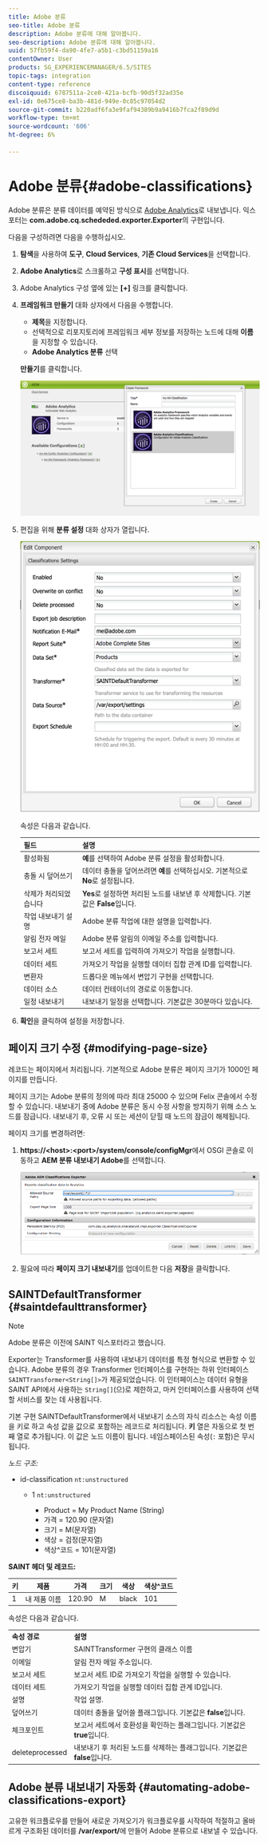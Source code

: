 ```yaml
---
title: Adobe 분류
seo-title: Adobe 분류
description: Adobe 분류에 대해 알아봅니다.
seo-description: Adobe 분류에 대해 알아봅니다.
uuid: 57fb59f4-da90-4fe7-a5b1-c3bd51159a16
contentOwner: User
products: SG_EXPERIENCEMANAGER/6.5/SITES
topic-tags: integration
content-type: reference
discoiquuid: 6787511a-2ce0-421a-bcfb-90d5f32ad35e
exl-id: 0e675ce8-ba3b-481d-949e-0c85c97054d2
source-git-commit: b220adf6fa3e9faf94389b9a9416b7fca2f89d9d
workflow-type: tm+mt
source-wordcount: '606'
ht-degree: 6%

---
```


# Adobe 분류{#adobe-classifications}

Adobe 분류은 분류 데이터를 예약된 방식으로 [Adobe Analytics](/help/sites-administering/adobeanalytics.md)로 내보냅니다. 익스포터는 **com.adobe.cq.schededed.exporter.Exporter**&#x200B;의 구현입니다.

다음을 구성하려면 다음을 수행하십시오.

1. **탐색**&#x200B;을 사용하여 **도구**, **Cloud Services**, **기존 Cloud Services**&#x200B;을 선택합니다.
1. **Adobe Analytics**&#x200B;로 스크롤하고 **구성 표시**&#x200B;를 선택합니다.
1. Adobe Analytics 구성 옆에 있는 **[+]** 링크를 클릭합니다.

1. **프레임워크 만들기** 대화 상자에서 다음을 수행합니다.

   * **제목**&#x200B;을 지정합니다.
   * 선택적으로 리포지토리에 프레임워크 세부 정보를 저장하는 노드에 대해 **이름**&#x200B;을 지정할 수 있습니다.
   * **Adobe Analytics 분류** 선택

   **만들기**&#x200B;를 클릭합니다.

   ![프레임워크 생성 대화 상자](assets/aa-25.png)

1. 편집을 위해 **분류 설정** 대화 상자가 열립니다.

   ![분류 설정 대화 상자](assets/aa-classifications-settings.png)

   속성은 다음과 같습니다.

   | **필드** | **설명** |
   |---|---|
   | 활성화됨 | **예**&#x200B;를 선택하여 Adobe 분류 설정을 활성화합니다. |
   | 충돌 시 덮어쓰기 | 데이터 충돌을 덮어쓰려면 **예**&#x200B;를 선택하십시오. 기본적으로 **No**&#x200B;로 설정됩니다. |
   | 삭제가 처리되었습니다 | **Yes**&#x200B;로 설정하면 처리된 노드를 내보낸 후 삭제합니다. 기본값은 **False**&#x200B;입니다. |
   | 작업 내보내기 설명 | Adobe 분류 작업에 대한 설명을 입력합니다. |
   | 알림 전자 메일 | Adobe 분류 알림의 이메일 주소를 입력합니다. |
   | 보고서 세트 | 보고서 세트를 입력하여 가져오기 작업을 실행합니다. |
   | 데이터 세트 | 가져오기 작업을 실행할 데이터 집합 관계 ID를 입력합니다. |
   | 변환자 | 드롭다운 메뉴에서 변압기 구현을 선택합니다. |
   | 데이터 소스 | 데이터 컨테이너의 경로로 이동합니다. |
   | 일정 내보내기 | 내보내기 일정을 선택합니다. 기본값은 30분마다 있습니다. |

1. **확인**&#x200B;을 클릭하여 설정을 저장합니다.

## 페이지 크기 수정 {#modifying-page-size}

레코드는 페이지에서 처리됩니다. 기본적으로 Adobe 분류은 페이지 크기가 1000인 페이지를 만듭니다.

페이지 크기는 Adobe 분류의 정의에 따라 최대 25000 수 있으며 Felix 콘솔에서 수정할 수 있습니다. 내보내기 중에 Adobe 분류은 동시 수정 사항을 방지하기 위해 소스 노드를 잠급니다. 내보내기 후, 오류 시 또는 세션이 닫힐 때 노드의 잠금이 해제됩니다.

페이지 크기를 변경하려면:

1. **https://&lt;host>:&lt;port>/system/console/configMgr**&#x200B;에서 OSGI 콘솔로 이동하고 **AEM 분류 내보내기 Adobe**&#x200B;를 선택합니다.

   ![aa-26](assets/aa-26.png)

1. 필요에 따라 **페이지 크기 내보내기**&#x200B;를 업데이트한 다음 **저장**&#x200B;을 클릭합니다.

## SAINTDefaultTransformer {#saintdefaulttransformer}

>[!NOTE]
>
>Adobe 분류은 이전에 SAINT 익스포터라고 했습니다.

Exporter는 Transformer를 사용하여 내보내기 데이터를 특정 형식으로 변환할 수 있습니다. Adobe 분류의 경우 Transformer 인터페이스를 구현하는 하위 인터페이스 `SAINTTransformer<String[]>`가 제공되었습니다. 이 인터페이스는 데이터 유형을 SAINT API에서 사용하는 `String[]`(으)로 제한하고, 마커 인터페이스를 사용하여 선택할 서비스를 찾는 데 사용됩니다.

기본 구현 SAINTDefaultTransformer에서 내보내기 소스의 자식 리소스는 속성 이름을 키로 하고 속성 값을 값으로 포함하는 레코드로 처리됩니다. **키** 열은 자동으로 첫 번째 열로 추가됩니다. 이 값은 노드 이름이 됩니다. 네임스페이스된 속성(`:` 포함)은 무시됩니다.

*노드 구조:*

* id-classification `nt:unstructured`

   * 1 `nt:unstructured`

      * Product = My Product Name (String)
      * 가격 = 120.90 (문자열)
      * 크기 = M(문자열)
      * 색상 = 검정(문자열)
      * 색상^코드 = 101(문자열)

**SAINT 헤더 및 레코드:**

| **키** | **제품** | **가격** | **크기** | **색상** | **색상^코드** |
|---|---|---|---|---|---|
| 1 | 내 제품 이름 | 120.90 | M | black | 101 |

속성은 다음과 같습니다.

<table>
 <tbody>
  <tr>
   <td><strong>속성 경로</strong></td>
   <td><strong>설명</strong></td>
  </tr>
  <tr>
   <td>변압기</td>
   <td>SAINTTransformer 구현의 클래스 이름</td>
  </tr>
  <tr>
   <td>이메일</td>
   <td>알림 전자 메일 주소입니다.</td>
  </tr>
  <tr>
   <td>보고서 세트</td>
   <td>보고서 세트 ID로 가져오기 작업을 실행할 수 있습니다. </td>
  </tr>
  <tr>
   <td>데이터 세트</td>
   <td>가져오기 작업을 실행할 데이터 집합 관계 ID입니다. </td>
  </tr>
  <tr>
   <td>설명</td>
   <td>작업 설명.<br /> </td>
  </tr>
  <tr>
   <td>덮어쓰기</td>
   <td>데이터 충돌을 덮어쓸 플래그입니다. 기본값은 <strong>false</strong>입니다.</td>
  </tr>
  <tr>
   <td>체크포인트</td>
   <td>보고서 세트에서 호환성을 확인하는 플래그입니다. 기본값은 <strong>true</strong>입니다.</td>
  </tr>
  <tr>
   <td>deleteprocessed</td>
   <td>내보내기 후 처리된 노드를 삭제하는 플래그입니다. 기본값은 <strong>false</strong>입니다.</td>
  </tr>
 </tbody>
</table>

## Adobe 분류 내보내기 자동화 {#automating-adobe-classifications-export}

고유한 워크플로우를 만들어 새로운 가져오기가 워크플로우를 시작하여 적절하고 올바르게 구조화된 데이터를 **/var/export/**&#x200B;에 만들어 Adobe 분류으로 내보낼 수 있습니다.
